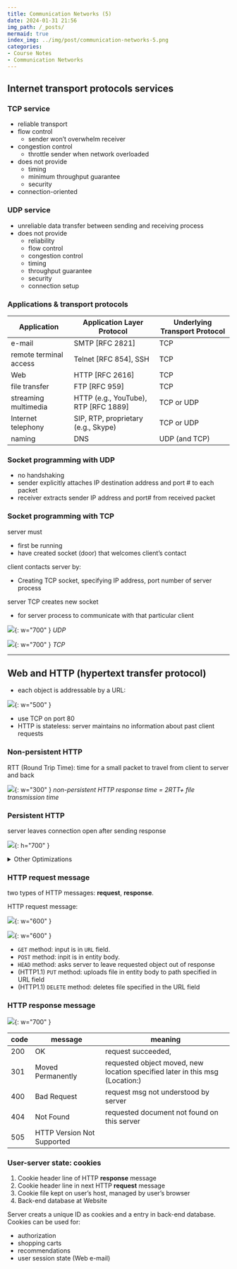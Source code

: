 ```yaml
---
title: Communication Networks (5)
date: 2024-01-31 21:56
img_path: /_posts/
mermaid: true
index_img: ../img/post/communication-networks-5.png
categories:
- Course Notes
- Communication Networks
---
```


## Internet transport protocols services

### TCP service

- reliable transport
- flow control
  - sender won’t overwhelm receiver
- congestion control
  - throttle sender when network overloaded
- does not provide
  - timing
  - minimum throughput guarantee
  - security
- connection-oriented

### UDP service

- unreliable data transfer between sending and receiving process
- does not provide
  - reliability
  - flow control
  - congestion control
  - timing
  - throughput guarantee
  - security
  - connection setup

### Applications & transport protocols

| Application            | Application Layer Protocol                            | Underlying Transport Protocol |
|------------------------|-------------------------------------------------------|-------------------------------|
| e-mail                 | SMTP [RFC 2821]                                       | TCP                           |
| remote terminal access | Telnet [RFC 854], SSH                                 | TCP                           |
| Web                    | HTTP [RFC 2616]                                       | TCP                           |
| file transfer          | FTP [RFC 959]                                         | TCP                           |
| streaming multimedia   | HTTP (e.g., YouTube), RTP [RFC 1889]                  | TCP or UDP                    |
| Internet telephony     | SIP, RTP, proprietary (e.g., Skype)                   | TCP or UDP                    |
| naming                 | DNS                                                   | UDP (and TCP)                 |

### Socket programming with UDP

- no handshaking
- sender explicitly attaches IP destination address and port # to each packet
- receiver extracts sender IP address and port# from received packet

### Socket programming with TCP

server must

- first be running
- have created socket (door) that welcomes client’s contact

client contacts server by:

- Creating TCP socket, specifying IP address, port number of server process

server TCP creates new socket

- for server process to communicate with that particular client

![](../img/post/communication-networks-5-2.png){: w="700" }
_UDP_

![](../img/post/communication-networks-5-1.png){: w="700" }
_TCP_

---

## Web and HTTP (hypertext transfer protocol)

- each object is addressable by a URL:

![](../img/post/communication-networks-5-3.png){: w="500" }

- use TCP on port 80
- HTTP is stateless: server maintains no information about past client requests

### Non-persistent HTTP

RTT (Round Trip Time): time for a small packet to travel from client to server and back

![](../img/post/communication-networks-5-4.png){: w="300" }
_non-persistent HTTP response time = 2RTT+ file transmission time_

### Persistent HTTP

server leaves connection open after sending response

![](../img/post/communication-networks-5-5.png){: h="700" }

<details markdown="1">
<summary>Other Optimizations</summary>

### Pipelining

Send several requests at once

![](../img/post/communication-networks-5-6.png){: w="700" }

### HTTP/2

Push resources (send file ahead that clients may request)

![](../img/post/communication-networks-5-7.png){: w="700" }

### QUIC

Eliminate first RTT

![](../img/post/communication-networks-5-8.png){: w="700" }

</details>

### HTTP request message

two types of HTTP messages: **request**, **response**.

HTTP request message:

![](../img/post/communication-networks-5-9.png){: w="600" }

![](../img/post/communication-networks-5-10.png){: w="600" }

- `GET` method: input is in `URL` field.
- `POST` method: inpit is in entity body.
- `HEAD` method: asks server to leave requested object out of response
- (HTTP1.1) `PUT` method: uploads file in entity body to path specified in URL field
- (HTTP1.1) `DELETE` method: deletes file specified in the URL field

### HTTP response message

![](../img/post/communication-networks-5-11.png){: w="700" }

code | message | meaning
---|---|---
200 | OK | request succeeded, | requested object later in this msg
301 | Moved Permanently | requested object moved, new location specified later in this msg (Location:)
400 | Bad Request | request msg not understood by server
404 | Not Found | requested document not found on this server
505 | HTTP Version Not Supported |

### User-server state: cookies

1) Cookie header line of HTTP **response** message
2) Cookie header line in next HTTP **request** message
3) Cookie file kept on user’s host, managed by user’s browser
4) Back-end database at Website

Server creats a unique ID as cookies and a entry in back-end database. Cookies can be used for:

- authorization
- shopping carts
- recommendations
- user session state (Web e-mail)
